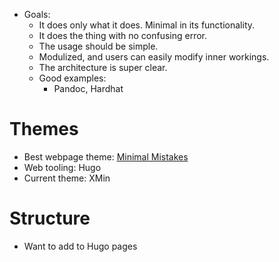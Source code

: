 - Goals:
	- It does only what it does. Minimal in its functionality.
	- It does the thing with no confusing error.
	- The usage should be simple.
	- Modulized, and users can easily modify inner workings.
	- The architecture is super clear.
	- Good examples:
		- Pandoc, Hardhat

[Minimal Mistakes]: https://mmistakes.github.io/minimal-mistakes/about/

# Themes

- Best webpage theme: [Minimal Mistakes]
- Web tooling: Hugo
- Current theme: XMin

# Structure

- Want to add to Hugo pages